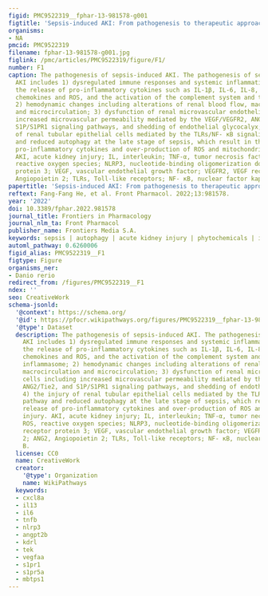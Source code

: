 ```yaml
---
figid: PMC9522319__fphar-13-981578-g001
figtitle: 'Sepsis-induced AKI: From pathogenesis to therapeutic approaches'
organisms:
- NA
pmcid: PMC9522319
filename: fphar-13-981578-g001.jpg
figlink: /pmc/articles/PMC9522319/figure/F1/
number: F1
caption: The pathogenesis of sepsis-induced AKI. The pathogenesis of sepsis-induced
  AKI includes 1) dysregulated immune responses and systemic inflammation including
  the release of pro-inflammatory cytokines such as IL-1β, IL-6, IL-8, IL-18, TNF-α,
  chemokines and ROS, and the activation of the complement system and the NLRP3 inflammasome;
  2) hemodynamic changes including alterations of renal blood flow, macrocirculation
  and microcirculation; 3) dysfunction of renal microvascular endothelial cells including
  increased microvascular permeability mediated by the VEGF/VEGFR2, ANG2/Tie2, and
  S1P/S1PR1 signaling pathways, and shedding of endothelial glycocalyx; 4) the injury
  of renal tubular epithelial cells mediated by the TLRs/NF- κB signaling pathway
  and reduced autophagy at the late stage of sepsis, which result in the release of
  pro-inflammatory cytokines and over-production of ROS and mitochondrial injury.
  AKI, acute kidney injury; IL, interleukin; TNF-α, tumor necrosis factor-α; ROS,
  reactive oxygen species; NLRP3, nucleotide-binding oligomerization domain-like receptor
  protein 3; VEGF, vascular endothelial growth factor; VEGFR2, VEGF receptor 2; ANG2,
  Angiopoietin 2; TLRs, Toll-like receptors; NF- κB, nuclear factor kappa B.
papertitle: 'Sepsis-induced AKI: From pathogenesis to therapeutic approaches.'
reftext: Fang-Fang He, et al. Front Pharmacol. 2022;13:981578.
year: '2022'
doi: 10.3389/fphar.2022.981578
journal_title: Frontiers in Pharmacology
journal_nlm_ta: Front Pharmacol
publisher_name: Frontiers Media S.A.
keywords: sepsis | autophagy | acute kidney injury | phytochemicals | inflammation
automl_pathway: 0.6260006
figid_alias: PMC9522319__F1
figtype: Figure
organisms_ner:
- Danio rerio
redirect_from: /figures/PMC9522319__F1
ndex: ''
seo: CreativeWork
schema-jsonld:
  '@context': https://schema.org/
  '@id': https://pfocr.wikipathways.org/figures/PMC9522319__fphar-13-981578-g001.html
  '@type': Dataset
  description: The pathogenesis of sepsis-induced AKI. The pathogenesis of sepsis-induced
    AKI includes 1) dysregulated immune responses and systemic inflammation including
    the release of pro-inflammatory cytokines such as IL-1β, IL-6, IL-8, IL-18, TNF-α,
    chemokines and ROS, and the activation of the complement system and the NLRP3
    inflammasome; 2) hemodynamic changes including alterations of renal blood flow,
    macrocirculation and microcirculation; 3) dysfunction of renal microvascular endothelial
    cells including increased microvascular permeability mediated by the VEGF/VEGFR2,
    ANG2/Tie2, and S1P/S1PR1 signaling pathways, and shedding of endothelial glycocalyx;
    4) the injury of renal tubular epithelial cells mediated by the TLRs/NF- κB signaling
    pathway and reduced autophagy at the late stage of sepsis, which result in the
    release of pro-inflammatory cytokines and over-production of ROS and mitochondrial
    injury. AKI, acute kidney injury; IL, interleukin; TNF-α, tumor necrosis factor-α;
    ROS, reactive oxygen species; NLRP3, nucleotide-binding oligomerization domain-like
    receptor protein 3; VEGF, vascular endothelial growth factor; VEGFR2, VEGF receptor
    2; ANG2, Angiopoietin 2; TLRs, Toll-like receptors; NF- κB, nuclear factor kappa
    B.
  license: CC0
  name: CreativeWork
  creator:
    '@type': Organization
    name: WikiPathways
  keywords:
  - cxcl8a
  - il13
  - il6
  - tnfb
  - nlrp3
  - angpt2b
  - kdrl
  - tek
  - vegfaa
  - s1pr1
  - s1pr5a
  - mbtps1
---
```

